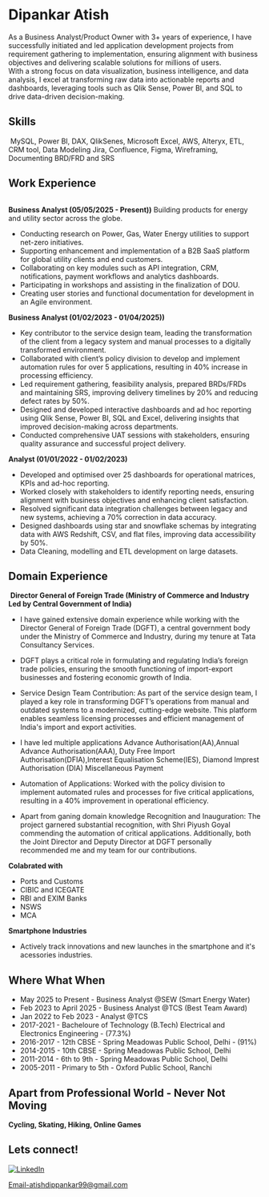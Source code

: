 # Dipankar Atish

As a Business Analyst/Product Owner with 3+ years of experience, I have successfully initiated and led application development projects from requirement 
gathering to implementation, ensuring alignment with business objectives and delivering scalable solutions for millions of users.  
With a strong focus on data visualization, business intelligence, and data analysis, I excel at transforming raw data into actionable 
reports and dashboards, leveraging tools such as Qlik Sense, Power BI, and SQL to drive data-driven decision-making. 

## Skills
![]()
MySQL, Power BI, DAX, QlikSenes, Microsoft Excel, AWS, Alteryx, ETL, CRM tool, Data Modeling
Jira, Confluence, Figma, Wireframing, Documenting BRD/FRD and SRS

## Work Experience
![]()

**Business Analyst (05/05/2025 - Present))**
Building products for energy and utility sector across the globe.

- Conducting research on Power, Gas, Water Energy utilities to support net-zero initiatives. 
- Supporting enhancement and implementation of a B2B SaaS platform for global utility clients and end customers. 
- Collaborating on key modules such as API integration, CRM, notifications, payment workflows and analytics dashboards. 
- Participating in workshops and assisting in the finalization of DOU. 
- Creating user stories and functional documentation for development in an Agile environment.

**Business Analyst (01/02/2023 - 01/04/2025))**
-	Key contributor to the service design team, leading the transformation of the client from a legacy system and manual processes to a digitally transformed environment.
- Collaborated with client’s policy division to develop and implement automation rules for over 5 applications, resulting in 40% increase in processing efficiency.
-	Led requirement gathering, feasibility analysis, prepared BRDs/FRDs and maintaining SRS, improving delivery timelines by 20% and reducing defect rates by 50%.
-	Designed and developed interactive dashboards and ad hoc reporting using Qlik Sense, Power BI, SQL and Excel, delivering insights that improved decision-making across departments.
-	Conducted comprehensive UAT sessions with stakeholders, ensuring quality assurance and successful project delivery.
  
**Analyst (01/01/2022 - 01/02/2023)**
-	Developed and optimised over 25 dashboards for operational matrices, KPIs and ad-hoc reporting. 
-	Worked closely with stakeholders to identify reporting needs, ensuring alignment with business objectives and enhancing client satisfaction.
-	Resolved significant data integration challenges between legacy and new systems, achieving a 70% correction in data accuracy.
-	Designed dashboards using star and snowflake schemas by integrating data with AWS Redshift, CSV, and flat files, improving data accessibility by 50%.
-	Data Cleaning, modelling and ETL development on large datasets. 


## Domain Experience
![]()
**Director General of Foreign Trade (Ministry of Commerce and Industry Led by Central Government of India)**
- I have gained extensive domain experience while working with the Director General of Foreign Trade (DGFT), a central government body under the Ministry of Commerce and Industry, during my tenure at Tata Consultancy Services. 
- DGFT plays a critical role in formulating and regulating India’s foreign trade policies, ensuring the smooth functioning of import-export businesses and fostering economic growth of India.
- Service Design Team Contribution:
As part of the service design team, I played a key role in transforming DGFT’s operations from manual and outdated systems to a modernized, cutting-edge website. This platform enables seamless licensing processes and efficient management of India's import and export activities.

- I have led multiple applications Advance Authorisation(AA),Annual Advance Authorisation(AAA), Duty Free Import Authorisation(DFIA),Interest Equalisation Scheme(IES), Diamond Imprest Authorisation (DIA)  Miscellaneous Payment 
- Automation of Applications:
Worked with the policy division to implement automated rules and processes for five critical applications, resulting in a 40% improvement in operational efficiency.

-   Apart from ganing domain knowledge  Recognition and Inauguration:
The project garnered substantial recognition, with Shri Piyush Goyal commending the automation of critical applications. Additionally, both the Joint Director and Deputy Director at DGFT personally recommended me and my team for our contributions.

**Colabrated with**
- Ports and Customs
- CIBIC and ICEGATE
- RBI and EXIM Banks
- NSWS
- MCA


**Smartphone Industries**
- Actively track innovations and new launches in the smartphone and it's acessories industries.


## Where What When  
-  May 2025 to Present - Business Analyst @SEW (Smart Energy Water) 
-  Feb 2023 to April 2025 - Business Analyst @TCS (Best Team Award)
-  Jan 2022 to Feb 2023 - Analyst @TCS
-  2017-2021 - Bacheloure of Technology (B.Tech) Electrical and Electronics Engineering - (77.3%)
-  2016-2017 - 12th CBSE - Spring Meadowas Public School, Delhi - (91%)
-  2014-2015 - 10th CBSE - Spring Meadowas Public School, Delhi
-  2011-2014 - 6th to 9th - Spring Meadowas Public School, Delhi
-  2005-2011 - Primary to 5th - Oxford Public School, Ranchi


## Apart from Professional World - Never Not Moving
**Cycling, Skating, Hiking, Online Games**  


## Lets connect!
[![LinkedIn](https://img.shields.io/badge/LinkedIn-0077B5?style=for-the-badge&logo=linkedin&logoColor=white)](https://www.linkedin.com/in/dipankar-atish-business-analyst/)

Email-atishdippankar99@gmail.com

